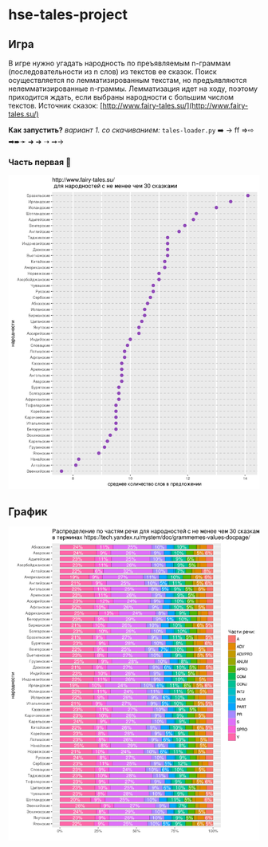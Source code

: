 # hse-tales-project

## Игра
В игре нужно угадать народность по преъявляемым n-граммам (последовательности из n слов) из текстов ее сказок.
Поиск осуществляется по лемматизированным текстам, но предъявляются нелемматизированные n-граммы.
Лемматизация идет на ходу, поэтому приходится ждать, если выбраны народности с большим числом текстов.
Источник сказок: [http://www.fairy-tales.su/](http://www.fairy-tales.su/)

**Как запустить?** 
*вариант 1. со скачиванием:* `tales-loader.py` :arrow_right: →  ff ⇒⇨ ➡➨➛ ➜ ➔ ➝ ➞→

### Часть первая :crystal_ball:

![](sentence-length.png)

## График
![](part-of-speech.png)
